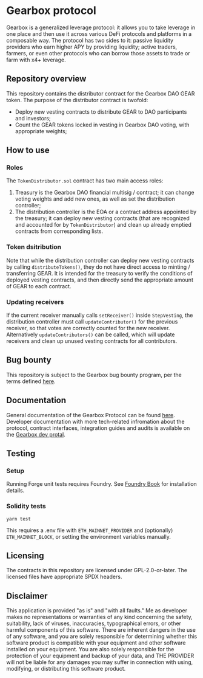 # Gearbox protocol

Gearbox is a generalized leverage protocol: it allows you to take leverage in one place and then use it across various
DeFi protocols and platforms in a composable way. The protocol has two sides to it: passive liquidity providers who earn higher APY
by providing liquidity; active traders, farmers, or even other protocols who can borrow those assets to trade or farm with x4+ leverage.

## Repository overview

This repository contains the distributor contract for the Gearbox DAO GEAR token. The purpose of the distributor contract is twofold:

- Deploy new vesting contracts to distribute GEAR to DAO participants and investors;
- Count the GEAR tokens locked in vesting in Gearbox DAO voting, with appropriate weights;

## How to use

### Roles

The `TokenDistributor.sol` contract has two main access roles:
1) Treasury is the Gearbox DAO financial multisig / contract; it can change voting weights and add new ones, as well as set the distribution controller;
2) The distribution controller is the EOA or a contract address appointed by the treasury; it can deploy new vesting contracts (that are recognized and accounted for by `TokenDistributor`) and clean up already emptied contracts from corresponding lists.

### Token dsitribution

Note that while the distribution controller can deploy new vesting contracts by calling `distributeTokens()`, they do not have direct access to minting / transferring GEAR. It is intended for the treasury to verify the conditions of deployed vesting contracts, and then directly send the appropriate amount of GEAR to each contract.

### Updating receivers

If the current receiver manually calls `setReceiver()` inside `StepVesting`, the distribution controller must call `updateContributor()` for the previous receiver, so that votes are correctly counted for the new receiver. Alternatively `updateContributors()` can be called, which will update receivers and clean up unused vesting contracts for all contributors.

## Bug bounty

This repository is subject to the Gearbox bug bounty program, per the terms defined [here]().

## Documentation

General documentation of the Gearbox Protocol can be found [here](https://docs.gearbox.fi). Developer documentation with
more tech-related infromation about the protocol, contract interfaces, integration guides and audits is available on the
[Gearbox dev protal](https://dev.gearbox.fi).

## Testing

### Setup

Running Forge unit tests requires Foundry. See [Foundry Book](https://book.getfoundry.sh/getting-started/installation) for installation details.

### Solidity tests

`yarn test`

This requires a .env file with `ETH_MAINNET_PROVIDER` and (optionally) `ETH_MAINNET_BLOCK`, or setting the environment variables manually.

## Licensing

The contracts in this repository are licensed under GPL-2.0-or-later. The licensed files have appropriate SPDX headers.

## Disclaimer

This application is provided "as is" and "with all faults." Me as developer makes no representations or
warranties of any kind concerning the safety, suitability, lack of viruses, inaccuracies, typographical
errors, or other harmful components of this software. There are inherent dangers in the use of any software,
and you are solely responsible for determining whether this software product is compatible with your equipment and
other software installed on your equipment. You are also solely responsible for the protection of your equipment
and backup of your data, and THE PROVIDER will not be liable for any damages you may suffer in connection with using,
modifying, or distributing this software product.
